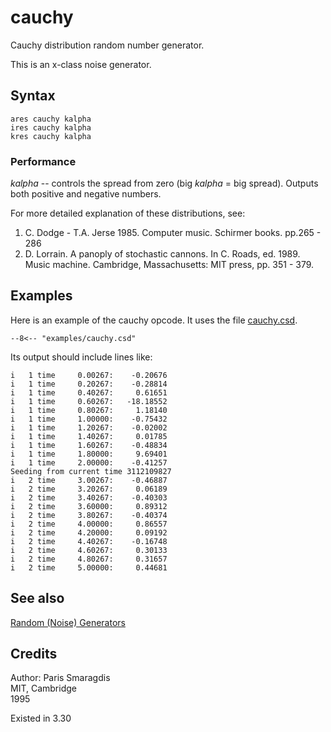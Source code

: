 <!--
id:cauchy
category:Signal Generators:Random (Noise) Generators
-->
# cauchy
Cauchy distribution random number generator.

This is an x-class noise generator.

## Syntax
``` csound-orc
ares cauchy kalpha
ires cauchy kalpha
kres cauchy kalpha
```

### Performance

_kalpha_ -- controls the spread from zero (big _kalpha_ = big spread). Outputs both positive and negative numbers.

For more detailed explanation of these distributions, see:

1.  C. Dodge - T.A. Jerse 1985. Computer music. Schirmer books. pp.265 - 286
2.  D. Lorrain. A panoply of stochastic cannons. In C. Roads, ed. 1989. Music machine. Cambridge, Massachusetts: MIT press, pp. 351 - 379.

## Examples

Here is an example of the cauchy opcode. It uses the file [cauchy.csd](../../examples/cauchy.csd).

``` csound-orc title="Example of the cauchy opcode." linenums="1"
--8<-- "examples/cauchy.csd"
```

Its output should include lines like:

```
i   1 time     0.00267:    -0.20676
i   1 time     0.20267:    -0.28814
i   1 time     0.40267:     0.61651
i   1 time     0.60267:   -18.18552
i   1 time     0.80267:     1.18140
i   1 time     1.00000:    -0.75432
i   1 time     1.20267:    -0.02002
i   1 time     1.40267:     0.01785
i   1 time     1.60267:    -0.48834
i   1 time     1.80000:     9.69401
i   1 time     2.00000:    -0.41257
Seeding from current time 3112109827
i   2 time     3.00267:    -0.46887
i   2 time     3.20267:     0.06189
i   2 time     3.40267:    -0.40303
i   2 time     3.60000:     0.89312
i   2 time     3.80267:    -0.40374
i   2 time     4.00000:     0.86557
i   2 time     4.20000:     0.09192
i   2 time     4.40267:    -0.16748
i   2 time     4.60267:     0.30133
i   2 time     4.80267:     0.31657
i   2 time     5.00000:     0.44681
```

## See also

[Random (Noise) Generators](../../siggen/random)

## Credits

Author: Paris Smaragdis<br>
MIT, Cambridge<br>
1995<br>

Existed in 3.30
